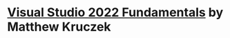 # [Visual Studio 2022 Fundamentals](https://app.pluralsight.com/library/courses/visual-studio-2022-fundamentals/table-of-contents) by Matthew Kruczek

